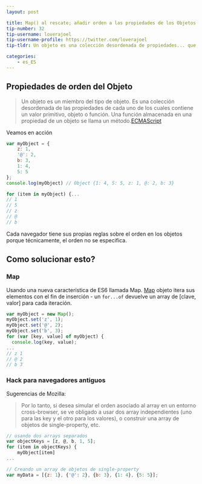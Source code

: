 ```yaml
---
layout: post

title: Map() al rescate; añadir orden a las propiedades de los Objetos.
tip-number: 32
tip-username: loverajoel
tip-username-profile: https://twitter.com/loverajoel
tip-tldr: Un objeto es una colección desordenada de propiedades... que significa que si está tratando de guardar los datos ordenados dentro de un objeto, hay que revisarlo debido a que las propiedades de orden en los objetos no están garantizados.

categories:
    - es_ES
---
```


## Propiedades de orden del Objeto

> Un objeto es un miembro del tipo de objeto. Es una colección desordenada de las propiedades de cada uno de los cuales contiene un valor primitivo, objeto o función. Una función almacenada en una propiedad de un objeto se llama un método.[ECMAScript](http://www.ecma-international.org/publications/files/ECMA-ST-ARCH/ECMA-262,%203rd%20edition,%20December%201999.pdf)

Veamos en acción

```js
var myObject = {
	z: 1,
	'@': 2,
	b: 3,
	1: 4,
	5: 5
};
console.log(myObject) // Object {1: 4, 5: 5, z: 1, @: 2, b: 3}

for (item in myObject) {...
// 1
// 5
// z
// @
// b
```
Cada navegador tiene sus propias reglas sobre el orden en los objetos porque técnicamente, el orden no se especifica.

## Como solucionar esto?

### Map

Usando una nueva característica de ES6 llamada Map. [Map](https://developer.mozilla.org/en-US/docs/Web/JavaScript/Reference/Global_Objects/Map) objeto itera sus elementos con el fin de inserción - un `for...of` devuelve un array de [clave, valor] para cada iteración.

```js
var myObject = new Map();
myObject.set('z', 1);
myObject.set('@', 2);
myObject.set('b', 3);
for (var [key, value] of myObject) {
  console.log(key, value);
...
// z 1
// @ 2
// b 3
```

### Hack para navegadores antiguos

Sugerencias de Mozilla:
> Por lo tanto, si desea simular el orden asociado al array en un entorno cross-browser, se ve obligado a usar dos array independientes (uno para las key y el otro para los valores), o construir una array de objetos de single-property, etc.

```js
// usando dos arrays separados
var objectKeys = [z, @, b, 1, 5];
for (item in objectKeys) {
	myObject[item]
...

// Creando un array de objetos de single-property
var myData = [{z: 1}, {'@': 2}, {b: 3}, {1: 4}, {5: 5}];
```
